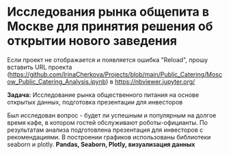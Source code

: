# Исследования рынка общепита в Москве для принятия решения об открытии нового заведения

Если проект не отображается и появляется ошибка "Reload", прошу вставить URL проекта (https://github.com/IrinaCherkova/Projects/blob/main/Public_Catering/Moscow_Public_Catering_Analysis.ipynb) в https://nbviewer.jupyter.org/

 <b>Задача:</b> Исследование рынка общественного питания на основе открытых данных, подготовка презентации для инвесторов

Был исследован вопрос - будет ли успешным и популярным на долгое время кафе, в
котором гостей обслуживают роботы-официанты. По результатам анализа подготовлена
презентация для инвесторов с рекомендациями. В построении графиков использованы
библиотеки seaborn и plotly. 
 <b>Pandas, Seaborn, Plotly, визуализация данных </b>
